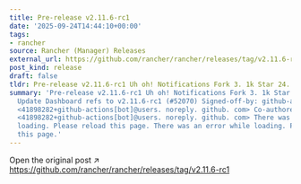 ```yaml
---
title: Pre-release v2.11.6-rc1
date: '2025-09-24T14:44:10+00:00'
tags:
- rancher
source: Rancher (Manager) Releases
external_url: https://github.com/rancher/rancher/releases/tag/v2.11.6-rc1
post_kind: release
draft: false
tldr: Pre-release v2.11.6-rc1 Uh oh! Notifications Fork 3. 1k Star 24.
summary: 'Pre-release v2.11.6-rc1 Uh oh! Notifications Fork 3. 1k Star 24. 7k a0f49dd
  Update Dashboard refs to v2.11.6-rc1 (#52070) Signed-off-by: github-actions[bot]
  <41898282+github-actions[bot]@users. noreply. github. com> Co-authored-by: github-actions[bot]
  <41898282+github-actions[bot]@users. noreply. github. com> There was an error while
  loading. Please reload this page. There was an error while loading. Please reload
  this page.'
---
```

Open the original post ↗ https://github.com/rancher/rancher/releases/tag/v2.11.6-rc1
